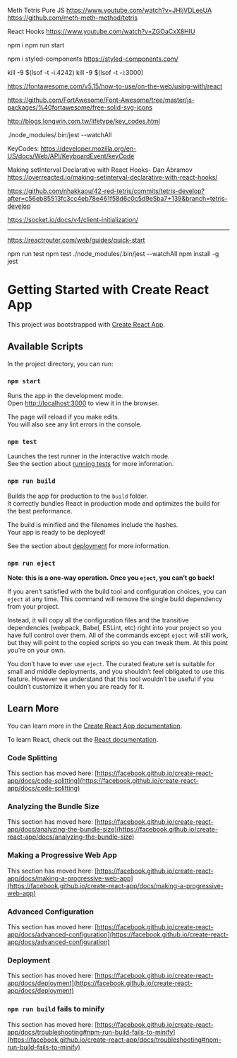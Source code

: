 Meth Tetris Pure JS
https://www.youtube.com/watch?v=JHIjVDLeeUA
https://github.com/meth-meth-method/tetris

React Hooks
https://www.youtube.com/watch?v=ZGOaCxX8HIU


npm i 
npm run start

npm i styled-components
https://styled-components.com/

kill -9 $(lsof -t -i:4242)
kill -9 $(lsof -t -i:3000)

https://fontawesome.com/v5.15/how-to-use/on-the-web/using-with/react

https://github.com/FortAwesome/Font-Awesome/tree/master/js-packages/%40fortawesome/free-solid-svg-icons

http://blogs.longwin.com.tw/lifetype/key_codes.html

./node_modules/.bin/jest --watchAll



KeyCodes:
https://developer.mozilla.org/en-US/docs/Web/API/KeyboardEvent/keyCode

Making setInterval Declarative with React Hooks- Dan Abramov
https://overreacted.io/making-setinterval-declarative-with-react-hooks/



https://github.com/nhakkaou/42-red-tetris/commits/tetris-develop?after=c56eb85513fc3cc4eb78e461f58d6c0c5d9e5ba7+139&branch=tetris-develop




https://socket.io/docs/v4/client-initialization/
_________________________________________________

https://reactrouter.com/web/guides/quick-start


npm run test
npm test
./node_modules/.bin/jest --watchAll
npm install -g jest

# Getting Started with Create React App

This project was bootstrapped with [Create React App](https://github.com/facebook/create-react-app).

## Available Scripts

In the project directory, you can run:

### `npm start`

Runs the app in the development mode.\
Open [http://localhost:3000](http://localhost:3000) to view it in the browser.

The page will reload if you make edits.\
You will also see any lint errors in the console.

### `npm test`

Launches the test runner in the interactive watch mode.\
See the section about [running tests](https://facebook.github.io/create-react-app/docs/running-tests) for more information.

### `npm run build`

Builds the app for production to the `build` folder.\
It correctly bundles React in production mode and optimizes the build for the best performance.

The build is minified and the filenames include the hashes.\
Your app is ready to be deployed!

See the section about [deployment](https://facebook.github.io/create-react-app/docs/deployment) for more information.

### `npm run eject`

**Note: this is a one-way operation. Once you `eject`, you can’t go back!**

If you aren’t satisfied with the build tool and configuration choices, you can `eject` at any time. This command will remove the single build dependency from your project.

Instead, it will copy all the configuration files and the transitive dependencies (webpack, Babel, ESLint, etc) right into your project so you have full control over them. All of the commands except `eject` will still work, but they will point to the copied scripts so you can tweak them. At this point you’re on your own.

You don’t have to ever use `eject`. The curated feature set is suitable for small and middle deployments, and you shouldn’t feel obligated to use this feature. However we understand that this tool wouldn’t be useful if you couldn’t customize it when you are ready for it.

## Learn More

You can learn more in the [Create React App documentation](https://facebook.github.io/create-react-app/docs/getting-started).

To learn React, check out the [React documentation](https://reactjs.org/).

### Code Splitting

This section has moved here: [https://facebook.github.io/create-react-app/docs/code-splitting](https://facebook.github.io/create-react-app/docs/code-splitting)

### Analyzing the Bundle Size

This section has moved here: [https://facebook.github.io/create-react-app/docs/analyzing-the-bundle-size](https://facebook.github.io/create-react-app/docs/analyzing-the-bundle-size)

### Making a Progressive Web App

This section has moved here: [https://facebook.github.io/create-react-app/docs/making-a-progressive-web-app](https://facebook.github.io/create-react-app/docs/making-a-progressive-web-app)

### Advanced Configuration

This section has moved here: [https://facebook.github.io/create-react-app/docs/advanced-configuration](https://facebook.github.io/create-react-app/docs/advanced-configuration)

### Deployment

This section has moved here: [https://facebook.github.io/create-react-app/docs/deployment](https://facebook.github.io/create-react-app/docs/deployment)

### `npm run build` fails to minify

This section has moved here: [https://facebook.github.io/create-react-app/docs/troubleshooting#npm-run-build-fails-to-minify](https://facebook.github.io/create-react-app/docs/troubleshooting#npm-run-build-fails-to-minify)
